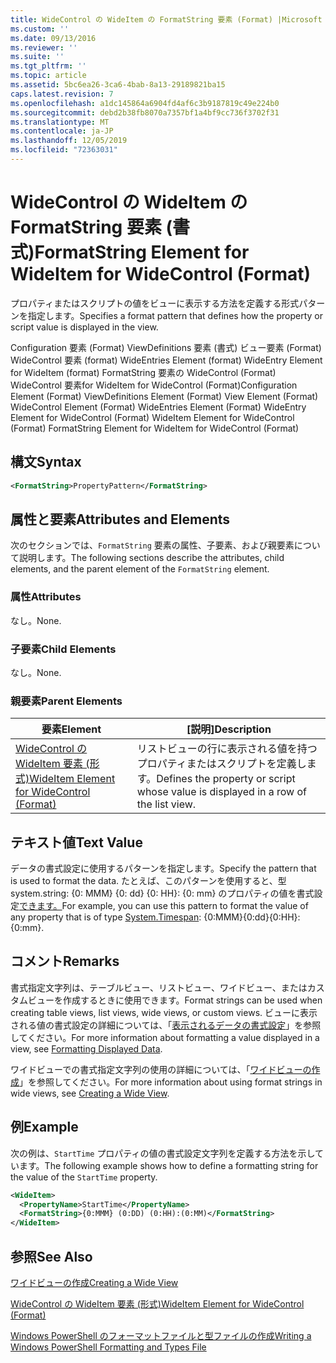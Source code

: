 ```yaml
---
title: WideControl の WideItem の FormatString 要素 (Format) |Microsoft Docs
ms.custom: ''
ms.date: 09/13/2016
ms.reviewer: ''
ms.suite: ''
ms.tgt_pltfrm: ''
ms.topic: article
ms.assetid: 5bc6ea26-3ca6-4bab-8a13-29189821ba15
caps.latest.revision: 7
ms.openlocfilehash: a1dc145864a6904fd4af6c3b9187819c49e224b0
ms.sourcegitcommit: debd2b38fb8070a7357bf1a4bf9cc736f3702f31
ms.translationtype: MT
ms.contentlocale: ja-JP
ms.lasthandoff: 12/05/2019
ms.locfileid: "72363031"
---
```

# <a name="formatstring-element-for-wideitem-for-widecontrol-format"></a><span data-ttu-id="7764d-102">WideControl の WideItem の FormatString 要素 (書式)</span><span class="sxs-lookup"><span data-stu-id="7764d-102">FormatString Element for WideItem for WideControl (Format)</span></span>

<span data-ttu-id="7764d-103">プロパティまたはスクリプトの値をビューに表示する方法を定義する形式パターンを指定します。</span><span class="sxs-lookup"><span data-stu-id="7764d-103">Specifies a format pattern that defines how the property or script value is displayed in the view.</span></span>

<span data-ttu-id="7764d-104">Configuration 要素 (Format) ViewDefinitions 要素 (書式) ビュー要素 (Format) WideControl 要素 (format) WideEntries Element (format) WideEntry Element for WideItem (format) FormatString 要素の WideControl (Format) WideControl 要素for WideItem for WideControl (Format)</span><span class="sxs-lookup"><span data-stu-id="7764d-104">Configuration Element (Format) ViewDefinitions Element (Format) View Element (Format) WideControl Element (Format) WideEntries Element (Format) WideEntry Element for WideControl (Format) WideItem Element for WideControl (Format) FormatString Element for WideItem for WideControl (Format)</span></span>

## <a name="syntax"></a><span data-ttu-id="7764d-105">構文</span><span class="sxs-lookup"><span data-stu-id="7764d-105">Syntax</span></span>

```xml
<FormatString>PropertyPattern</FormatString>
```

## <a name="attributes-and-elements"></a><span data-ttu-id="7764d-106">属性と要素</span><span class="sxs-lookup"><span data-stu-id="7764d-106">Attributes and Elements</span></span>

<span data-ttu-id="7764d-107">次のセクションでは、`FormatString` 要素の属性、子要素、および親要素について説明します。</span><span class="sxs-lookup"><span data-stu-id="7764d-107">The following sections describe the attributes, child elements, and the parent element of the `FormatString` element.</span></span>

### <a name="attributes"></a><span data-ttu-id="7764d-108">属性</span><span class="sxs-lookup"><span data-stu-id="7764d-108">Attributes</span></span>

<span data-ttu-id="7764d-109">なし。</span><span class="sxs-lookup"><span data-stu-id="7764d-109">None.</span></span>

### <a name="child-elements"></a><span data-ttu-id="7764d-110">子要素</span><span class="sxs-lookup"><span data-stu-id="7764d-110">Child Elements</span></span>

<span data-ttu-id="7764d-111">なし。</span><span class="sxs-lookup"><span data-stu-id="7764d-111">None.</span></span>

### <a name="parent-elements"></a><span data-ttu-id="7764d-112">親要素</span><span class="sxs-lookup"><span data-stu-id="7764d-112">Parent Elements</span></span>

|<span data-ttu-id="7764d-113">要素</span><span class="sxs-lookup"><span data-stu-id="7764d-113">Element</span></span>|<span data-ttu-id="7764d-114">[説明]</span><span class="sxs-lookup"><span data-stu-id="7764d-114">Description</span></span>|
|-------------|-----------------|
|[<span data-ttu-id="7764d-115">WideControl の WideItem 要素 (形式)</span><span class="sxs-lookup"><span data-stu-id="7764d-115">WideItem Element for WideControl (Format)</span></span>](./wideitem-element-for-widecontrol-format.md)|<span data-ttu-id="7764d-116">リストビューの行に表示される値を持つプロパティまたはスクリプトを定義します。</span><span class="sxs-lookup"><span data-stu-id="7764d-116">Defines the property or script whose value is displayed in a row of the list view.</span></span>|

## <a name="text-value"></a><span data-ttu-id="7764d-117">テキスト値</span><span class="sxs-lookup"><span data-stu-id="7764d-117">Text Value</span></span>

<span data-ttu-id="7764d-118">データの書式設定に使用するパターンを指定します。</span><span class="sxs-lookup"><span data-stu-id="7764d-118">Specify the pattern that is used to format the data.</span></span> <span data-ttu-id="7764d-119">たとえば、このパターンを使用すると、型 system.string: {0: MMM} {0: dd} {0: HH}: {0: mm} のプロパティの値を書式設定[できます。](/dotnet/api/System.TimeSpan)</span><span class="sxs-lookup"><span data-stu-id="7764d-119">For example, you can use this pattern to format the value of any property that is of type [System.Timespan](/dotnet/api/System.TimeSpan): {0:MMM}{0:dd}{0:HH}:{0:mm}.</span></span>

## <a name="remarks"></a><span data-ttu-id="7764d-120">コメント</span><span class="sxs-lookup"><span data-stu-id="7764d-120">Remarks</span></span>

<span data-ttu-id="7764d-121">書式指定文字列は、テーブルビュー、リストビュー、ワイドビュー、またはカスタムビューを作成するときに使用できます。</span><span class="sxs-lookup"><span data-stu-id="7764d-121">Format strings can be used when creating table views, list views, wide views, or custom views.</span></span> <span data-ttu-id="7764d-122">ビューに表示される値の書式設定の詳細については、「[表示されるデータの書式設定](./formatting-displayed-data.md)」を参照してください。</span><span class="sxs-lookup"><span data-stu-id="7764d-122">For more information about formatting a value displayed in a view, see [Formatting Displayed Data](./formatting-displayed-data.md).</span></span>

<span data-ttu-id="7764d-123">ワイドビューでの書式指定文字列の使用の詳細については、「[ワイドビューの作成](./creating-a-wide-view.md)」を参照してください。</span><span class="sxs-lookup"><span data-stu-id="7764d-123">For more information about using format strings in wide views, see [Creating a Wide View](./creating-a-wide-view.md).</span></span>

## <a name="example"></a><span data-ttu-id="7764d-124">例</span><span class="sxs-lookup"><span data-stu-id="7764d-124">Example</span></span>

<span data-ttu-id="7764d-125">次の例は、`StartTime` プロパティの値の書式設定文字列を定義する方法を示しています。</span><span class="sxs-lookup"><span data-stu-id="7764d-125">The following example shows how to define a formatting string for the value of the `StartTime` property.</span></span>

```xml
<WideItem>
  <PropertyName>StartTime</PropertyName>
  <FormatString>{0:MMM} (0:DD) (0:HH):(0:MM)</FormatString>
</WideItem>
```

## <a name="see-also"></a><span data-ttu-id="7764d-126">参照</span><span class="sxs-lookup"><span data-stu-id="7764d-126">See Also</span></span>

[<span data-ttu-id="7764d-127">ワイドビューの作成</span><span class="sxs-lookup"><span data-stu-id="7764d-127">Creating a Wide View</span></span>](./creating-a-wide-view.md)

[<span data-ttu-id="7764d-128">WideControl の WideItem 要素 (形式)</span><span class="sxs-lookup"><span data-stu-id="7764d-128">WideItem Element for WideControl (Format)</span></span>](./wideitem-element-for-widecontrol-format.md)

[<span data-ttu-id="7764d-129">Windows PowerShell のフォーマットファイルと型ファイルの作成</span><span class="sxs-lookup"><span data-stu-id="7764d-129">Writing a Windows PowerShell Formatting and Types File</span></span>](./writing-a-powershell-formatting-file.md)

